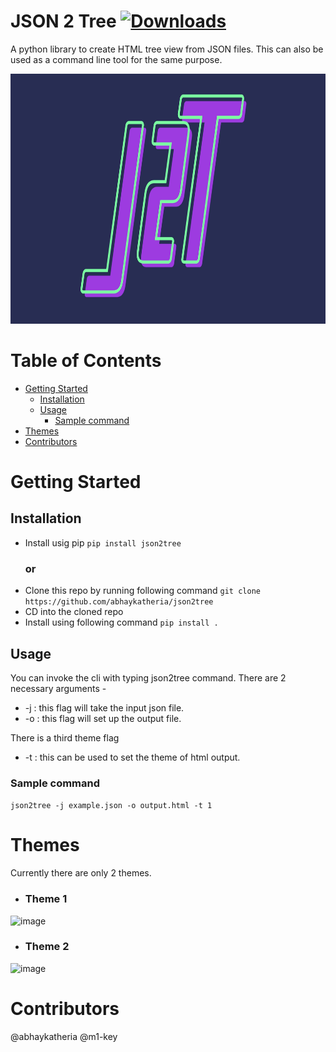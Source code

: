 
# JSON 2 Tree [![Downloads](https://pepy.tech/badge/json2tree)](https://pepy.tech/project/json2tree)
A python library to create HTML tree view from JSON files.
This can also be used as a command line tool for the same purpose.


<img src="J2T.jpg" height=400px />

[](mdtoc)
# Table of Contents

* [Getting Started](#getting-started)
	* [Installation](#installation)
	* [Usage](#usage)
		* [Sample command](#sample-command)
* [Themes](#themes)
* [Contributors](#contributors)
[](/mdtoc)

# Getting Started
## Installation
- Install usig pip `pip install json2tree`
	### or
- Clone this repo by running following command
    ``` git clone https://github.com/abhaykatheria/json2tree ```
- CD into the cloned repo
- Install using following command ``` pip install . ```

## Usage
You can invoke the cli with typing json2tree command.
There are 2 necessary arguments - 
- -j : this flag will take the input json file.
- -o : this flag will set up the output file.

There is a third theme flag 
- -t : this can be used to set the theme of html output.

### Sample command
``` json2tree -j example.json -o output.html -t 1 ```

# Themes
Currently there are only 2 themes.
- ### Theme 1
![image](https://user-images.githubusercontent.com/40055274/134461395-f738857d-a543-4a1b-8ab6-71d02e7c5e92.png)
- ### Theme 2
![image](https://user-images.githubusercontent.com/40055274/134461586-f5b071af-64d5-46e9-ba4d-946936ce34f7.png)

# Contributors
@abhaykatheria
@m1-key

